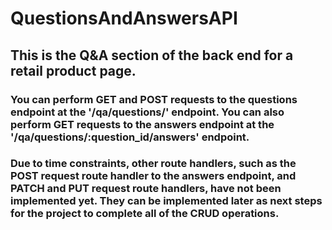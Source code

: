 # QuestionsAndAnswersAPI

## This is the Q&A section of the back end for a retail product page. 

### You can perform GET and POST requests to the questions endpoint at the '/qa/questions/' endpoint. You can also perform GET requests to the answers endpoint at the '/qa/questions/:question_id/answers' endpoint. 

### Due to time constraints, other route handlers, such as the POST request route handler to the answers endpoint, and PATCH and PUT request route handlers, have not been implemented yet. They can be implemented later as next steps for the project to complete all of the CRUD operations. 

